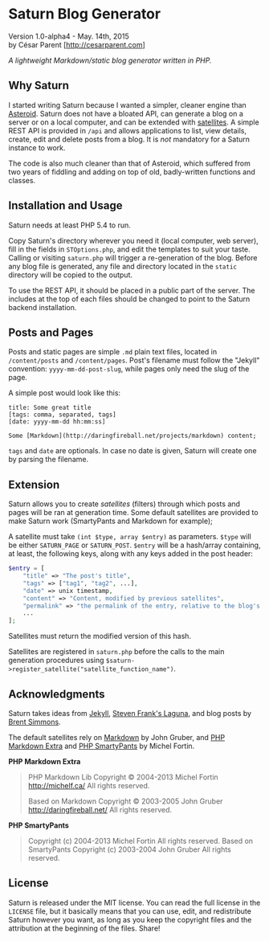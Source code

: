 # Saturn Blog Generator

Version 1.0-alpha4 - May. 14th, 2015  
by César Parent \[<http://cesarparent.com>\]

_A lightweight Markdown/static blog generator written in PHP._

## Why Saturn

I started writing Saturn because I wanted a simpler, cleaner engine than [Asteroid](https://github.com/cesarparent/Asteroid/). Saturn does not have a bloated API, can generate a blog on a server or on a local computer, and can be extended with [satellites](#extension). A simple REST API is provided in `/api` and allows applications to list, view details, create, edit and delete posts from a blog. It is _not_ mandatory for a Saturn instance to work.

The code is also much cleaner than that of Asteroid, which suffered from two years of fiddling and adding on top of old, badly-written functions and classes.

## Installation and Usage

Saturn needs at least PHP 5.4 to run.

Copy Saturn's directory wherever you need it (local computer, web server), fill in the fields in `STOptions.php`, and edit the templates to suit your taste. Calling or visiting `saturn.php` will trigger a re-generation of the blog. Before any blog file is generated, any file and directory located in the `static` directory will be copied to the output.

To use the REST API, it should be placed in a public part of the server. The includes at the top of each files should be changed to point to the Saturn backend installation.

## Posts and Pages

Posts and static pages are simple `.md` plain text files, located in `/content/posts` and `/content/pages`. Post's filename must follow the "Jekyll" convention: `yyyy-mm-dd-post-slug`, while pages only need the slug of the page.

A simple post would look like this:

~~~~no-highlight
title: Some great title
[tags: comma, separated, tags]
[date: yyyy-mm-dd hh:mm:ss]

Some [Markdown](http://daringfireball.net/projects/markdown) content;
~~~~

`tags` and `date` are optionals. In case no date is given, Saturn will create one by parsing the filename.

## Extension

Saturn allows you to create _satellites_ (filters) through which posts and pages will be ran at generation time. Some default satellites are provided to make Saturn work (SmartyPants and Markdown for example);

A satellite must take `(int $type, array $entry)` as parameters. `$type` will be either `SATURN_PAGE` or `SATURN_POST`. `$entry` will be a hash/array containing, at least, the following keys, along with any keys added in the post header:

~~~~php
$entry = [
    "title" => "The post's title",
    "tags" => ["tag1", "tag2", ...],
    "date" => unix timestamp,
    "content" => "Content, modified by previous satellites",
    "permalink" => "the permalink of the entry, relative to the blog's root",
    ...
];
~~~~

Satellites must return the modified version of this hash.

Satellites are registered in `saturn.php` before the calls to the main generation procedures using `$saturn->register_satellite("satellite_function_name")`.

## Acknowledgments

Saturn takes ideas from [Jekyll](http://jekyllrb.com), [Steven Frank's Laguna](https://github.com/panicsteve/laguna-blog/), and blog posts by [Brent Simmons](http://inessential.com).

The default satellites rely on [Markdown](http://daringfireball.net/projects/markdown/) by John Gruber, and [PHP Markdown Extra](https://michelf.ca/projects/php-markdown/extra/) and [PHP SmartyPants](https://michelf.ca/projects/php-smartypants/) by Michel Fortin.

**PHP Markdown Extra**

> PHP Markdown Lib Copyright © 2004-2013 Michel Fortin http://michelf.ca/ All rights reserved.
>
> Based on Markdown Copyright © 2003-2005 John Gruber http://daringfireball.net/ All rights reserved.

**PHP SmartyPants**

> Copyright (c) 2004-2013 Michel Fortin All rights reserved. Based on SmartyPants Copyright (c) 2003-2004 John Gruber All rights reserved.

## License

Saturn is released under the MIT license. You can read the full license in the `LICENSE` file, but it basically means that you can use, edit, and redistribute Saturn however you want, as long as you keep the copyright files and the attribution at the beginning of the files. Share!
